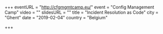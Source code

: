 +++
eventURL = "http://cfgmgmtcamp.eu/"
event = "Config Management Camp"
video = ""
slidesURL = ""
title = "Incident Resolution as Code"
city = "Ghent"
date = "2019-02-04"
country = "Belgium"

+++

